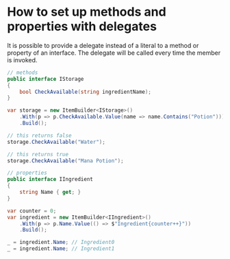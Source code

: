 # How to set up methods and properties with delegates

It is possible to provide a delegate instead of a literal to a method or property of an interface. The delegate will be called every time the member is invoked.

```csharp
// methods
public interface IStorage
{
    bool CheckAvailable(string ingredientName);
}

var storage = new ItemBuilder<IStorage>()
    .With(p => p.CheckAvailable.Value(name => name.Contains("Potion")))
    .Build();

// this returns false
storage.CheckAvailable("Water");

// this returns true
storage.CheckAvailable("Mana Potion");

// properties
public interface IIngredient
{
    string Name { get; }
}

var counter = 0;
var ingredient = new ItemBuilder<IIngredient>()
    .With(p => p.Name.Value(() => $"Ingredient{counter++}"))
    .Build();

_ = ingredient.Name; // Ingredient0
_ = ingredient.Name; // Ingredient1
```
